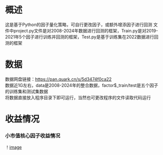 # 概述
这是基于Python的因子量化策略，可自行更改因子，或额外增添因子进行回测
文件中project.py文件是对2008-2024年数据进行回测的框架，Train.py是对2019-2021年5个因子进行训练并回测的框架，Test.py是基于训练集在2022数据进行回测的框架
# 数据
数据网盘链接：https://pan.quark.cn/s/5d3474f0ca22  
数据近1G左右，data是2008-2024年的整合数据，factor$_train/test是五个因子的训练集和测试集数据  
将数据直接放入程序目录下即可运行，当然也可更改程序的文件读取代码运行
# 收益情况
### 小市值核心因子收益情况
！[image](https://github.com/Gimetea/-/blob/master/Camera%20Roll/project(08-24)%E8%B5%84%E9%87%91%E6%9B%B2%E7%BA%BF.png)
